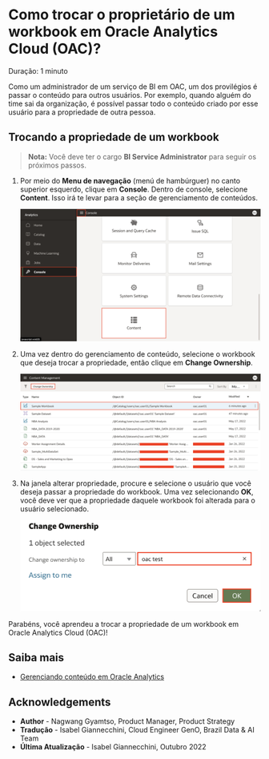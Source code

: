 # Como trocar o proprietário de um workbook em Oracle Analytics Cloud (OAC)?

Duração: 1 minuto

Como um administrador de um serviço de BI em OAC, um dos provilégios é passar o conteúdo para outros usuários. Por exemplo, quando alguém do time sai da organização, é possível passar todo o conteúdo criado por esse usuário para a propriedade de outra pessoa.

## Trocando a propriedade de um workbook
>**Nota:** Você deve ter o cargo **BI Service Administrator** para seguir os próximos passos.

1. Por meio do **Menu de navegação** (menú de hambúrguer) no canto superior esquerdo, clique em **Console**. Dentro de console, selecione **Content**. Isso irá te levar para a seção de gerenciamento de conteúdos.

    ![Console](images/console.png)

2. Uma vez dentro do gerenciamento de conteúdo, selecione o workbook que deseja trocar a propriedade, então clique em **Change Ownership**.

    ![Content management](images/content-management.png)

3. Na janela alterar propriedade, procure e selecione o usuário que você deseja passar a propriedade do workbook. Uma vez selecionando **OK**, você deve ver que a propriedade daquele workbook foi alterada para o usuário selecionado.

    ![change-owner](images/change-owner.png)

Parabéns, você aprendeu a trocar a propriedade de um workbook em Oracle Analytics Cloud (OAC)!

## Saiba mais

* [Gerenciando conteúdo em Oracle Analytics](https://blogs.oracle.com/analytics/post/managing-content-in-oracle-analytics)

## Acknowledgements
* **Author** - Nagwang Gyamtso, Product Manager, Product Strategy
* **Tradução** - Isabel Giannecchini, Cloud Engineer GenO, Brazil Data & AI Team
* **Última Atualização** - Isabel Giannecchini,  Outubro 2022